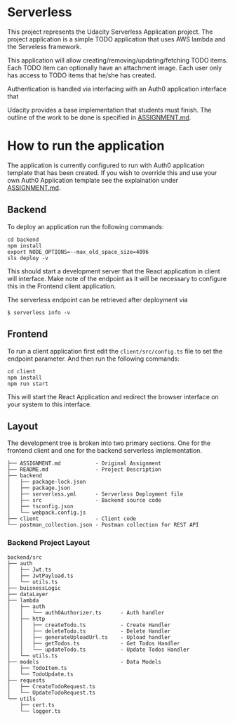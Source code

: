 # Serverless

This project represents the Udacity Serverless Application project. The project application is a simple TODO application that uses AWS lambda and the Serveless framework.

This application will allow creating/removing/updating/fetching TODO items. Each TODO item can optionally have an attachment image. Each user only has access to TODO items that he/she has created.

Authentication is handled via interfacing with an Auth0 application interface that 

Udacity provides a base implementation that students must finish. The outline of the work to be done is specified in [ASSIGNMENT.md](file:./ASSIGNMENT.md).

# How to run the application

The application is currently configured to run with Auth0 application template that has been created. If you wish to override this and use your own Auth0 Application template see the explaination under [ASSIGNMENT.md](ASSIGNMENT.md).

## Backend

To deploy an application run the following commands:

```
cd backend
npm install
export NODE_OPTIONS=--max_old_space_size=4096
sls deploy -v
```

This should start a development server that the React application in client will interface.  Make note of the endpoint as it will be necessary to configure this in the Frontend client application.

The serverless endpoint can be retrieved after deployment via 

```
$ serverless info -v
```

## Frontend

To run a client application first edit the `client/src/config.ts` file to set the endpoint parameter. And then run the following commands:

```
cd client
npm install
npm run start
```

This will start the React Application and redirect the browser interface on your system to this interface. 


## Layout

The development tree is broken into two primary sections. One for the frontend client and one for the backend serverless implementation.

```
├── ASSIGNMENT.md           - Original Assignment
├── README.md               - Project Description
├── backend
│   ├── package-lock.json
│   ├── package.json
│   ├── serverless.yml      - Serverless Deployment file
│   ├── src                 - Backend source code
│   ├── tsconfig.json
│   └── webpack.config.js
├── client                  - Client code 
└── postman_collection.json - Postman collection for REST API
```

### Backend Project Layout

```
backend/src
├── auth
│   ├── Jwt.ts
│   ├── JwtPayload.ts
│   └── utils.ts
├── buisnessLogic
├── dataLayer
├── lambda
│   ├── auth
│   │   └── auth0Authorizer.ts      - Auth handler
│   ├── http
│   │   ├── createTodo.ts           - Create Handler
│   │   ├── deleteTodo.ts           - Delete Handler
│   │   ├── generateUploadUrl.ts    - Upload handler
│   │   ├── getTodos.ts             - Get Todos Handler
│   │   └── updateTodo.ts           - Update Todos Handler
│   └── utils.ts
├── models                          - Data Models
│   ├── TodoItem.ts             
│   └── TodoUpdate.ts
├── requests
│   ├── CreateTodoRequest.ts         
│   └── UpdateTodoRequest.ts
└── utils
    ├── cert.ts
    └── logger.ts
```
